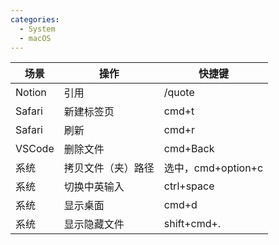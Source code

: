 ```yaml
---
categories:
  - System
  - macOS
---
```

| 场景     | 操作        | 快捷键             |
| ------ | --------- | --------------- |
| Notion | 引用        | /quote          |
| Safari | 新建标签页     | cmd+t           |
| Safari | 刷新        | cmd+r           |
| VSCode | 删除文件      | cmd+Back        |
| 系统     | 拷贝文件（夹）路径 | 选中，cmd+option+c |
| 系统     | 切换中英输入    | ctrl+space      |
| 系统     | 显示桌面      | cmd+d           |
| 系统     | 显示隐藏文件    | shift+cmd+.     |

